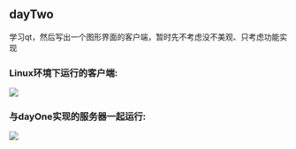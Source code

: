 ## dayTwo
学习qt，然后写出一个图形界面的客户端，暂时先不考虑没不美观、只考虑功能实现

### Linux环境下运行的客户端:
![](https://github.com/liu-jianhao/chatRoom/blob/master/dayThree/TcpClient.png)

### 与dayOne实现的服务器一起运行:
![](https://github.com/liu-jianhao/chatRoom/blob/master/dayThree/chatRoomV0.1.png)
